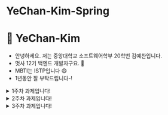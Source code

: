 # YeChan-Kim-Spring

# :pushpin: YeChan-Kim

- 안녕하세요. 저는 중앙대학교 소프트웨어학부 20학번 김예찬입니다.
- 멋사 12기 백엔드 개발자구요. :lion:
- MBTI는 ISTP입니다 :smile:
- 1년동안 잘 부탁드립니다-!

<details>
<summary>1주차 과제입니다!</summary>
<div markdown="1">

  - "/health" 엔드포인트로 health check를 하는 모습입니다.
  <img width="676" alt="image" src="https://github.com/user-attachments/assets/6d9d079b-59ee-4fc8-9b82-fb7eb8099f15">


  - 동작 flow diagram 그리기
  <img width="600" alt="image" src="https://github.com/user-attachments/assets/473b61a9-ac66-4c94-bf3c-be6d38025c5e">

</div>
</details>


<details>
<summary>2주차 과제입니다!</summary>
<div markdown="1">

- <스탠다드 과제> table이 잘 생성된 모습
  <img width="697" alt="image" src="https://github.com/user-attachments/assets/b62d0a2a-3ef2-4bdd-98ec-3485f0ea9ad0">

</div>
</details>

<details>
<summary>3주차 과제입니다!</summary>
<div markdown="1">

- <실습> 세션 중 실습한 페이징 코드 데이터 넣어서 실행 결과 확인해보기

  <img width="194" alt="image" src="https://github.com/user-attachments/assets/2c573f32-47bb-412c-951b-bfdb3e99c060">

- <스탠다드 과제> 1. Member의 나이가 20 이상인 경우만 조회하고, 이름을 기준으로 오름차순 정렬된 페이징 결과를 반환하는 로직을 작성하세요.
  
  <img width="250" alt="image" src="https://github.com/user-attachments/assets/6fe01b5c-499e-45a3-bca6-e9d9c49e1e7a">


- <스탠다드 과제> 2. Member의 이름이 주어진 값으로 시작하는 경우만 필터링하고, 페이징된 결과를 반환하세요.

  <img width="263" alt="image" src="https://github.com/user-attachments/assets/6d07abf8-3cfa-4bb8-8662-30d8a7e359ee">


</div>
</details>